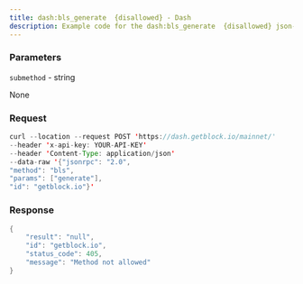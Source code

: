 ```yaml
---
title: dash:bls_generate  {disallowed} - Dash
description: Example code for the dash:bls_generate  {disallowed} json-rpc method. Сomplete guide on how to use dash:bls_generate  {disallowed} json-rpc in GetBlock.io Web3 documentation.
---
```


### Parameters


`submethod` - string

None

### Request

``` java
curl --location --request POST 'https://dash.getblock.io/mainnet/' 
--header 'x-api-key: YOUR-API-KEY' 
--header 'Content-Type: application/json' 
--data-raw '{"jsonrpc": "2.0",
"method": "bls",
"params": ["generate"],
"id": "getblock.io"}'
```

###  Response

``` java
{
    "result": "null",
    "id": "getblock.io",
    "status_code": 405,
    "message": "Method not allowed"
}
```

